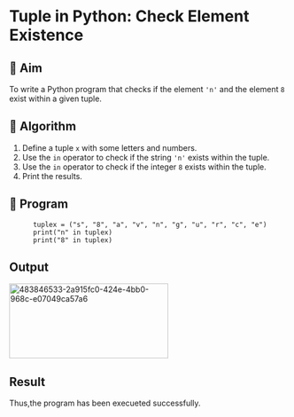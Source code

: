 # Tuple in Python: Check Element Existence

## 🎯 Aim
To write a Python program that checks if the element `'n'` and the element `8` exist within a given tuple.

## 🧠 Algorithm
1. Define a tuple `x` with some letters and numbers.
2. Use the `in` operator to check if the string `'n'` exists within the tuple.
3. Use the `in` operator to check if the integer `8` exists within the tuple.
4. Print the results.

## 🧾 Program
```
      tuplex = ("s", "8", "a", "v", "n", "g", "u", "r", "c", "e")
      print("n" in tuplex)
      print("8" in tuplex)
```
## Output
<img width="287" height="135" alt="483846533-2a915fc0-424e-4bb0-968c-e07049ca57a6" src="https://github.com/user-attachments/assets/40953f3a-d7da-4dc2-8104-b4c5b259fb06" />

## Result
Thus,the program has been execueted successfully.

